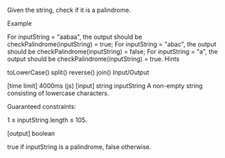 Given the string, check if it is a palindrome.

Example

For inputString = "aabaa", the output should be checkPalindrome(inputString) = true;
For inputString = "abac", the output should be checkPalindrome(inputString) = false;
For inputString = "a", the output should be checkPalindrome(inputString) = true.
Hints

toLowerCase()
split()
reverse()
join()
Input/Output

[time limit] 4000ms (js)
[input] string inputString
A non-empty string consisting of lowercase characters.

Guaranteed constraints:

1 ≤ inputString.length ≤ 105.

[output] boolean

true if inputString is a palindrome, false otherwise.
